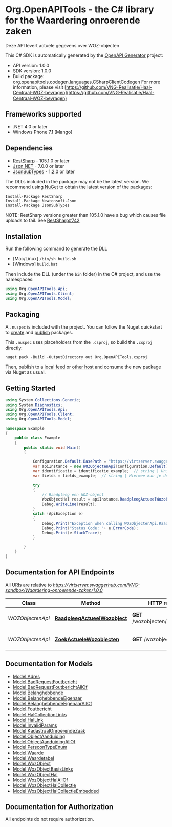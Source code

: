 # Org.OpenAPITools - the C# library for the Waardering onroerende zaken

Deze API levert actuele gegevens over WOZ-objecten


This C# SDK is automatically generated by the [OpenAPI Generator](https://openapi-generator.tech) project:

- API version: 1.0.0
- SDK version: 1.0.0
- Build package: org.openapitools.codegen.languages.CSharpClientCodegen
    For more information, please visit [https://github.com/VNG-Realisatie/Haal-Centraal-WOZ-bevragen](https://github.com/VNG-Realisatie/Haal-Centraal-WOZ-bevragen)

## Frameworks supported


- .NET 4.0 or later
- Windows Phone 7.1 (Mango)

## Dependencies


- [RestSharp](https://www.nuget.org/packages/RestSharp) - 105.1.0 or later
- [Json.NET](https://www.nuget.org/packages/Newtonsoft.Json/) - 7.0.0 or later
- [JsonSubTypes](https://www.nuget.org/packages/JsonSubTypes/) - 1.2.0 or later

The DLLs included in the package may not be the latest version. We recommend using [NuGet](https://docs.nuget.org/consume/installing-nuget) to obtain the latest version of the packages:

```
Install-Package RestSharp
Install-Package Newtonsoft.Json
Install-Package JsonSubTypes
```

NOTE: RestSharp versions greater than 105.1.0 have a bug which causes file uploads to fail. See [RestSharp#742](https://github.com/restsharp/RestSharp/issues/742)

## Installation

Run the following command to generate the DLL

- [Mac/Linux] `/bin/sh build.sh`
- [Windows] `build.bat`

Then include the DLL (under the `bin` folder) in the C# project, and use the namespaces:

```csharp
using Org.OpenAPITools.Api;
using Org.OpenAPITools.Client;
using Org.OpenAPITools.Model;

```


## Packaging

A `.nuspec` is included with the project. You can follow the Nuget quickstart to [create](https://docs.microsoft.com/en-us/nuget/quickstart/create-and-publish-a-package#create-the-package) and [publish](https://docs.microsoft.com/en-us/nuget/quickstart/create-and-publish-a-package#publish-the-package) packages.

This `.nuspec` uses placeholders from the `.csproj`, so build the `.csproj` directly:

```
nuget pack -Build -OutputDirectory out Org.OpenAPITools.csproj
```

Then, publish to a [local feed](https://docs.microsoft.com/en-us/nuget/hosting-packages/local-feeds) or [other host](https://docs.microsoft.com/en-us/nuget/hosting-packages/overview) and consume the new package via Nuget as usual.


## Getting Started

```csharp
using System.Collections.Generic;
using System.Diagnostics;
using Org.OpenAPITools.Api;
using Org.OpenAPITools.Client;
using Org.OpenAPITools.Model;

namespace Example
{
    public class Example
    {
        public static void Main()
        {

            Configuration.Default.BasePath = "https://virtserver.swaggerhub.com/VNG-sandbox/Waardering-onroerende-zaken/1.0.0";
            var apiInstance = new WOZObjectenApi(Configuration.Default);
            var identificatie = identificatie_example;  // string | Unieke identificatie van een WOZ-object
            var fields = fields_example;  // string | Hiermee kun je de inhoud van de resource naar behoefte aanpassen door een door komma's gescheiden lijst van property namen op te geven. Bij opgave van niet-bestaande properties wordt een 400 Bad Request teruggegeven. Wanneer de fields parameter niet is opgegeven, worden alle properties met een waarde teruggegeven. Zie [functionele specificaties](https://github.com/VNG-Realisatie/Haal-Centraal-common/blob/v1.2.0/features/fields.feature) (optional) 

            try
            {
                // Raadpleeg een WOZ-object
                WozObjectHal result = apiInstance.RaadpleegActueelWozobject(identificatie, fields);
                Debug.WriteLine(result);
            }
            catch (ApiException e)
            {
                Debug.Print("Exception when calling WOZObjectenApi.RaadpleegActueelWozobject: " + e.Message );
                Debug.Print("Status Code: "+ e.ErrorCode);
                Debug.Print(e.StackTrace);
            }

        }
    }
}
```

## Documentation for API Endpoints

All URIs are relative to *https://virtserver.swaggerhub.com/VNG-sandbox/Waardering-onroerende-zaken/1.0.0*

Class | Method | HTTP request | Description
------------ | ------------- | ------------- | -------------
*WOZObjectenApi* | [**RaadpleegActueelWozobject**](docs/WOZObjectenApi.md#raadpleegactueelwozobject) | **GET** /wozobjecten/{identificatie} | Raadpleeg een WOZ-object
*WOZObjectenApi* | [**ZoekActueleWozobjecten**](docs/WOZObjectenApi.md#zoekactuelewozobjecten) | **GET** /wozobjecten | Zoek WOZ-objecten


## Documentation for Models

 - [Model.Adres](docs/Adres.md)
 - [Model.BadRequestFoutbericht](docs/BadRequestFoutbericht.md)
 - [Model.BadRequestFoutberichtAllOf](docs/BadRequestFoutberichtAllOf.md)
 - [Model.Belanghebbende](docs/Belanghebbende.md)
 - [Model.BelanghebbendeEigenaar](docs/BelanghebbendeEigenaar.md)
 - [Model.BelanghebbendeEigenaarAllOf](docs/BelanghebbendeEigenaarAllOf.md)
 - [Model.Foutbericht](docs/Foutbericht.md)
 - [Model.HalCollectionLinks](docs/HalCollectionLinks.md)
 - [Model.HalLink](docs/HalLink.md)
 - [Model.InvalidParams](docs/InvalidParams.md)
 - [Model.KadastraalOnroerendeZaak](docs/KadastraalOnroerendeZaak.md)
 - [Model.ObjectAanduiding](docs/ObjectAanduiding.md)
 - [Model.ObjectAanduidingAllOf](docs/ObjectAanduidingAllOf.md)
 - [Model.PersoonTypeEnum](docs/PersoonTypeEnum.md)
 - [Model.Waarde](docs/Waarde.md)
 - [Model.Waardetabel](docs/Waardetabel.md)
 - [Model.WozObject](docs/WozObject.md)
 - [Model.WozObjectBasisLinks](docs/WozObjectBasisLinks.md)
 - [Model.WozObjectHal](docs/WozObjectHal.md)
 - [Model.WozObjectHalAllOf](docs/WozObjectHalAllOf.md)
 - [Model.WozObjectHalCollectie](docs/WozObjectHalCollectie.md)
 - [Model.WozObjectHalCollectieEmbedded](docs/WozObjectHalCollectieEmbedded.md)


## Documentation for Authorization

All endpoints do not require authorization.
